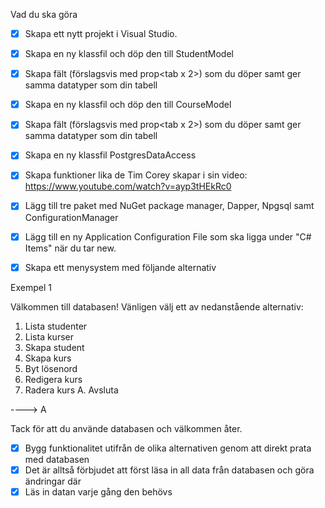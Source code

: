 ﻿
Vad du ska göra

- [x] Skapa ett nytt projekt i Visual Studio.

- [x] Skapa en ny klassfil och döp den till StudentModel

- [x] Skapa fält (förslagsvis med prop<tab x 2>) som du döper samt ger samma datatyper som din tabell

- [x] Skapa en ny klassfil och döp den till CourseModel

- [x] Skapa fält (förslagsvis med prop<tab x 2>) som du döper samt ger samma datatyper som din tabell

- [x] Skapa en ny klassfil PostgresDataAccess

- [x] Skapa funktioner lika de Tim Corey skapar i sin video: https://www.youtube.com/watch?v=ayp3tHEkRc0

- [x] Lägg till tre paket med NuGet package manager, Dapper, Npgsql samt ConfigurationManager

- [x] Lägg till en ny Application Configuration File som ska ligga under "C# Items" när du tar new.

- [x] Skapa ett menysystem med följande alternativ

Exempel 1

Välkommen till databasen! Vänligen välj ett av nedanstående alternativ:
1. Lista studenter
2. Lista kurser
3. Skapa student
4. Skapa kurs
5. Byt lösenord
6. Redigera kurs
7. Radera kurs
A. Avsluta

----> A

Tack för att du använde databasen och välkommen åter.

- [x] Bygg funktionalitet utifrån de olika alternativen genom att direkt prata med databasen
- [x] Det är alltså förbjudet att först läsa in all data från databasen och göra ändringar där
- [x] Läs in datan varje gång den behövs